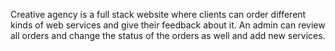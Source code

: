 Creative agency is a full stack website where clients can order different kinds of web 
services and give their feedback about it. An admin can review all 
orders and change the status of the orders as well and add new services. 
  
